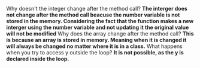 Why doesn't the integer change after the method call?
**The interger does not change after the method call beacuse the number variable is not stored in the memory. Considering the fact that the function makes a new interger using the number variable and not updating it the original value will not be modified**
Why does the array change after the method call?
**This is because an array is stored in memory. Meaning when it is changed it will always be changed no matter where it is in a class.**
What happens when you try to access y outside the loop?
**It is not possible, as the y is declared inside the loop.**
